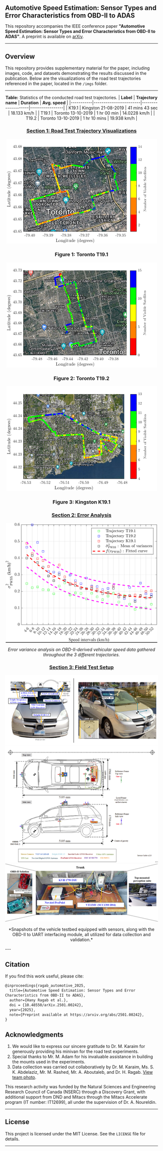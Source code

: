 
<h1 style="font-size: 1.5em;">Automotive Speed Estimation: Sensor Types and Error Characteristics from OBD-II to ADAS</h1>

This repository accompanies the IEEE conference paper **"Automotive Speed Estimation: Sensor Types and Error Characteristics from OBD-II to ADAS"**. A preprint is available on [arXiv](https://arxiv.org/abs/2501.00242).

---

## Overview

This repository provides supplementary material for the paper, including images, code, and datasets demonstrating the results discussed in the publication. Below are the visualizations of the road test trajectories referenced in the paper, located in the `/imgs` folder.

<div align="center">

---

**Table:** Statistics of the conducted road test trajectories.
| **Label** | **Trajectory name**   | **Duration**       | **Avg. speed**  |
|-----------|------------------------|--------------------|-----------------|
| K19.1     | Kingston 21-08-2019   | 41 mins 43 sec     | 18.133 km/h     |
| T19.1     | Toronto 13-10-2019    | 1 hr 00 min        | 14.0228 km/h    |
| T19.2     | Toronto 13-10-2019    | 1 hr 10 mins       | 19.938 km/h     |

### <ins>Section 1: Road Test Trajectory Visualizations</ins>
![Toronto T19.1](./imgs/Toronto_T19_1_in_Sat_mode_with_SV.png)
### Figure 1: Toronto T19.1
![Toronto T19.2](./imgs/Toronto_T19_2_in_Sat_mode_with_SV.png)
### Figure 2: Toronto T19.2
![Kingston K19.1](./imgs/Kingston_K19_1_in_Sat_mode_with_SV.png)
### Figure 3: Kingston K19.1

### <ins>Section 2: Error Analysis</ins>

<img src="./imgs/PWSS_error_variance_anlaysis.png" alt="Error Analysis" width="500" style="display: block; margin: auto;"/>

*Error variance analysis on OBD-II-derived vehicular speed data gathered throughout the 3 different trajectories.*

### <ins>Section 3: Field Test Setup</ins>
![Vehicle's Side View](./imgs/Toyota_Sienna_with_ZED_HFOV_SideView_FrontCarView_Combined.png)  
![Vehicle's Blueprint with Sensors](./imgs/Car_Blueprint_with_Sensors.png)  
![Vehicle's Testbed](./imgs/Toyota_Sienna_Trunk_Disp_T_with_Top_Mount_.png)

<p align="center">
  *Snapshots of the vehicle testbed equipped with sensors, along with the OBD-II to UART interfacing module, all utilized for data collection and validation.*
</p>

</div>
---

## Citation

If you find this work useful, please cite:

```
@inproceedings{ragab_automotive_2025,
  title={Automotive Speed Estimation: Sensor Types and Error Characteristics from OBD-II to ADAS},
  author={Hany Ragab et al.},
  doi = {10.48550/arXiv.2501.00242},
  year={2025},
  note={Preprint available at https://arxiv.org/abs/2501.00242},
}
```

## Acknowledgments

1. We would like to express our sincere gratitude to Dr. M. Karaim for generously providing his minivan for the road test experiments.  
2. Special thanks to Mr. M. Adam for his invaluable assistance in building the mounts used in the experiments.  
3. Data collection was carried out collaboratively by Dr. M. Karaim, Ms. S. K. Abdelaziz, Mr. M. Rashed, Mr. A. Aboutaleb, and Dr. H. Ragab. [View team photo](https://photos.app.goo.gl/VjGzmWq3mvUCKFh67).

This research activity was funded by the Natural Sciences and Engineering Research Council of Canada (NSERC) through a Discovery Grant, with additional support from DND and Mitacs through the Mitacs Accelerate program (IT number: IT12699), all under the supervision of Dr. A. Noureldin.

---

## License

This project is licensed under the MIT License. See the `LICENSE` file for details.

---

